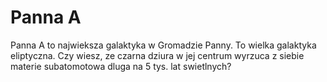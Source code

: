 # Panna A

Panna A to najwieksza galaktyka w Gromadzie Panny. To wielka galaktyka
eliptyczna. Czy wiesz, ze czarna dziura w jej centrum wyrzuca z siebie materie
subatomotowa dluga na 5 tys. lat swietlnych?
